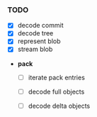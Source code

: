 ### TODO

* [x] decode commit
* [x] decode tree
* [x] represent blob
* [x] stream blob
* **pack**
   * [ ] iterate pack entries
   * [ ] decode full objects
   * [ ] decode delta objects

